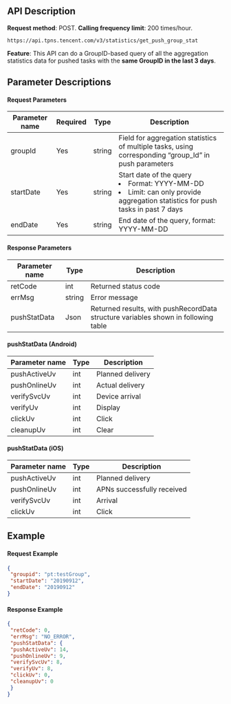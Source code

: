 ## API Description
**Request method**: POST.
**Calling frequency limit**: 200 times/hour.
```shell
https://api.tpns.tencent.com/v3/statistics/get_push_group_stat
```
**Feature**: This API can do a GroupID-based query of all the aggregation statistics data for pushed tasks with the **same GroupID in the last 3 days**.


## Parameter Descriptions
#### Request Parameters

| Parameter name | Required | Type | Description |
| --------- | ---- | ------------ | ------------------------------------------------------------ |
| groupId   | Yes   | string       | Field for aggregation statistics of multiple tasks, using corresponding “group_Id” in push parameters            |
| startDate | Yes   | string       | Start date of the query<li>Format: YYYY-MM-DD<li>Limit: can only provide aggregation statistics for push tasks in past 7 days |
| endDate   | Yes   | string | End date of the query, format: YYYY-MM-DD                               |

#### Response Parameters

| Parameter name | Type | Description |
| ------------ | ------ | -------------------------------------- |
| retCode      | int    | Returned status code                             |
| errMsg       | string | Error message                               |
| pushStatData | Json   | Returned results, with pushRecordData structure variables shown in following table  |

#### pushStatData (Android)

| Parameter name | Type | Description |
| ------------ | ------ | -------- |
| pushActiveUv | int    | Planned delivery |
| pushOnlineUv | int    | Actual delivery |
| verifySvcUv  | int    | Device arrival |
| verifyUv     | int    | Display     |
| clickUv      | int    | Click     |
| cleanupUv    | int    | Clear     |

#### pushStatData (iOS)

| Parameter name | Type | Description |
| ------------ | ------ | -------- |
| pushActiveUv | int    | Planned delivery |
| pushOnlineUv | int    | APNs successfully received |
| verifySvcUv  | int    | Arrival |
| clickUv      | int    | Click     |


## Example
#### Request Example

```json
{
 "groupid": "pt:testGroup",
 "startDate": "20190912",
 "endDate": "20190912"
}
```

#### Response Example

```json
{
 "retCode": 0,
 "errMsg": "NO_ERROR",
 "pushStatData": {
 "pushActiveUv": 14,
 "pushOnlineUv": 9,
 "verifySvcUv": 8,
 "verifyUv": 8,
 "clickUv": 0,
 "cleanupUv": 0
 }
}
```

